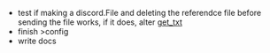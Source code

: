 * test if making a discord.File and deleting the referendce file before sending the file works, if it does,
  alter [get_txt](utils/content/get_txt.py)
* finish >config
* write docs